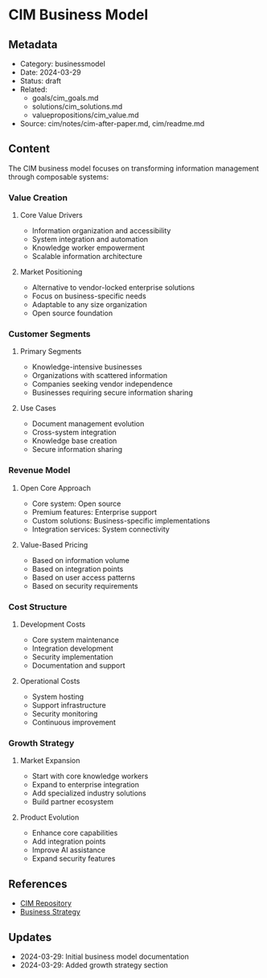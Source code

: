 # CIM Business Model

## Metadata
- Category: businessmodel
- Date: 2024-03-29
- Status: draft
- Related: 
  - goals/cim_goals.md
  - solutions/cim_solutions.md
  - valuepropositions/cim_value.md
- Source: cim/notes/cim-after-paper.md, cim/readme.md

## Content

The CIM business model focuses on transforming information management through composable systems:

### Value Creation

1. Core Value Drivers
   - Information organization and accessibility
   - System integration and automation
   - Knowledge worker empowerment
   - Scalable information architecture

2. Market Positioning
   - Alternative to vendor-locked enterprise solutions
   - Focus on business-specific needs
   - Adaptable to any size organization
   - Open source foundation

### Customer Segments

1. Primary Segments
   - Knowledge-intensive businesses
   - Organizations with scattered information
   - Companies seeking vendor independence
   - Businesses requiring secure information sharing

2. Use Cases
   - Document management evolution
   - Cross-system integration
   - Knowledge base creation
   - Secure information sharing

### Revenue Model

1. Open Core Approach
   - Core system: Open source
   - Premium features: Enterprise support
   - Custom solutions: Business-specific implementations
   - Integration services: System connectivity

2. Value-Based Pricing
   - Based on information volume
   - Based on integration points
   - Based on user access patterns
   - Based on security requirements

### Cost Structure

1. Development Costs
   - Core system maintenance
   - Integration development
   - Security implementation
   - Documentation and support

2. Operational Costs
   - System hosting
   - Support infrastructure
   - Security monitoring
   - Continuous improvement

### Growth Strategy

1. Market Expansion
   - Start with core knowledge workers
   - Expand to enterprise integration
   - Add specialized industry solutions
   - Build partner ecosystem

2. Product Evolution
   - Enhance core capabilities
   - Add integration points
   - Improve AI assistance
   - Expand security features

## References
- [CIM Repository](../cim/readme.md)
- [Business Strategy](../sources/business_strategy.md)

## Updates
- 2024-03-29: Initial business model documentation
- 2024-03-29: Added growth strategy section 